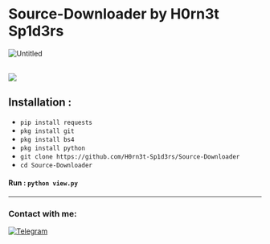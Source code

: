 # Source-Downloader by H0rn3t Sp1d3rs


![Untitled](https://github.com/H0rn3t-Sp1d3rs/Source-Downloader/assets/97798085/68c3537b-111d-4795-b423-555dd8427c83)

<br>
<img src="https://github.com/H0rn3t-Sp1d3rs/Source-Downloader/assets/97798085/a730fedf-9b70-4c9e-a8c2-9fc5bce0bc69"

<br>


## Installation :

* `pip install requests`
* `pkg install git`
* `pkg install bs4`
* `pkg install python`
* `git clone https://github.com/H0rn3t-Sp1d3rs/Source-Downloader`
* `cd Source-Downloader`
#### Run : `python view.py`


<hr>
<h3 align="left">Contact with me:</h3>
<p align="left">
<a href="https://t.me/h0rn3t_07"><img title="Telegram" src="https://img.shields.io/badge/Telegram-red?style=for-the-badge&logo=Telegram"></a>
